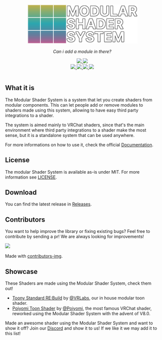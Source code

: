 <div align="center">
  <a href="https://github.com/VRLabs/Modular-Shader-System">
    <img alt="Modular Shader System" height="128" src="Editor/Resources/MSS/MSSLogoFull.png">
  </a>
  <p>
     <i>Can i add a module in there?</i>
  </p>

  <a href="https://github.com/VRLabs/Modular-Shader-System/releases/latest">
    <img src="https://img.shields.io/github/v/release/VRLabs/Modular-Shader-System.svg?style=flat-square">
  </a>
  <a href="https://github.com/VRLabs/Modular-Shader-System/releases/latest">
    <img src="https://img.shields.io/badge/Unity-2019.4-green.svg?style=flat-square">
  </a>
  <br />
  <a href="https://github.com/VRLabs/Modular-Shader-System/issues">
    <img src="https://img.shields.io/github/issues-raw/VRLabs/Modular-Shader-System.svg?style=flat-square">
  </a>
  <a href="https://github.com/VRLabs/Modular-Shader-System/issues">
    <img src="https://img.shields.io/github/issues-closed-raw/VRLabs/Modular-Shader-System.svg?style=flat-square">
  </a>
  <a href="https://github.com/VRLabs/Modular-Shader-System/issues">
    <img src="https://img.shields.io/github/issues-pr-raw/VRLabs/Modular-Shader-System.svg?style=flat-square">
  </a>
  <a href="https://github.com/VRLabs/Modular-Shader-System/issues">
    <img src="https://img.shields.io/github/issues-pr-closed-raw/VRLabs/Modular-Shader-System.svg?style=flat-square">
  </a>
  <br />
  <br />
</div>

## What it is
The Modular Shader System is a system that let you create shaders from modular components.
This can let people add or remove modules to shaders made using this system, allowing to have easy third party integrations to a shader.

The system is aimed mainly to VRChat shaders, since that's the main environment where third party integrations to a shader make the most sense, but it is a standalone system that can be used anywhere.

For more informations on how to use it, check the official [Documentation](https://mss.vrlabs.dev).

## License

The modular Shader System is available as-is under MIT. For more information see [LICENSE](https://github.com/VRLabs/Modular-Shader-System/blob/master/LICENSE).

## Download

You can find the latest release in [Releases](https://github.com/VRLabs/Modular-Shader-System/releases/latest).

## Contributors

You want to help improve the library or fixing existing bugs? Feel free to contribute by sending a pr! We are always looking for improvements!

<a href="https://github.com/VRLabs/Modular-Shader-System/graphs/contributors">
  <img src="https://contributors-img.web.app/image?repo=VRLabs/Modular-Shader-System" />
</a>

Made with [contributors-img](https://contributors-img.web.app).

## Showcase

These Shaders are made using the Modular Shader System, check them out!

* [Toony Standard RE:Build](https://github.com/VRLabs/Toony-Standard-Rebuild) by [@VRLabs](https://github.vrlabs.dev), our in house modular toon shader.
* [Poiyomi Toon Shader](https://github.com/poiyomi/PoiyomiToonShader) by [@Poiyomi](https://github.com/poiyomi), the most famous VRChat shader, reworked using the Modular Shader System with the advent of V8.0.

Made an awesome shader using the Modular Shader System and want to show it off? Join our [Discord](https://discord.vrlabs.dev) and show it to us! If we like it we may add it to this list!
